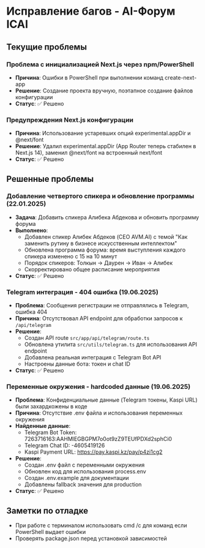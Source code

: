 # Исправление багов - AI-Форум ICAI

## Текущие проблемы

### Проблема с инициализацией Next.js через npm/PowerShell
- **Причина**: Ошибки в PowerShell при выполнении команд create-next-app
- **Решение**: Создание проекта вручную, поэтапное создание файлов конфигурации
- **Статус**: ✅ Решено

### Предупреждения Next.js конфигурации
- **Причина**: Использование устаревших опций experimental.appDir и @next/font
- **Решение**: Удалил experimental.appDir (App Router теперь стабилен в Next.js 14), заменил @next/font на встроенный next/font
- **Статус**: ✅ Решено

## Решенные проблемы

### Добавление четвертого спикера и обновление программы (22.01.2025)
- **Задача**: Добавить спикера Алибека Абдекова и обновить программу форума
- **Выполнено**:
  - Добавлен спикер Алибек Абдеков (CEO AVM.AI) с темой "Как заменить рутину в бизнесе искусственным интеллектом"
  - Обновлена программа форума: время выступления каждого спикера изменено с 15 на 10 минут
  - Порядок спикеров: Толкын → Даурен → Иван → Алибек
  - Скорректировано общее расписание мероприятия
- **Статус**: ✅ Решено

### Telegram интеграция - 404 ошибка (19.06.2025)
- **Проблема**: Сообщения регистрации не отправлялись в Telegram, ошибка 404
- **Причина**: Отсутствовал API endpoint для обработки запросов к `/api/telegram`
- **Решение**: 
  - Создан API route `src/app/api/telegram/route.ts`
  - Обновлена утилита `src/utils/telegram.ts` для использования API endpoint
  - Добавлена реальная интеграция с Telegram Bot API
  - Настроены данные бота: токен и chat ID
- **Статус**: ✅ Решено

### Переменные окружения - hardcoded данные (19.06.2025)
- **Проблема**: Конфиденциальные данные (Telegram токены, Kaspi URL) были захардкожены в коде
- **Причина**: Отсутствие .env файла и использования переменных окружения
- **Найденные данные**:
  - Telegram Bot Token: 7263716163:AAHMlEGBGPM7o0ot9zZ9TEUfPDXd2sphCi0
  - Telegram Chat ID: -4605419126
  - Kaspi Payment URL: https://pay.kaspi.kz/pay/p4zi1cg2
- **Решение**:
  - Создан .env файл с переменными окружения
  - Обновлен код для использования process.env
  - Создан .env.example для документации
  - Добавлены fallback значения для production
- **Статус**: ✅ Решено

## Заметки по отладке

- При работе с терминалом использовать cmd /c для команд если PowerShell выдает ошибки
- Проверять package.json перед установкой зависимостей 